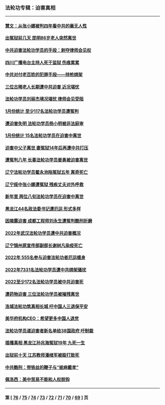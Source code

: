 ### 法轮功专辑：迫害真相
---
#### [慧文：从张小娜被判四年看中共的毫无人性](../../pages/nf4379/n13931796.md) 
#### [出冤狱前几天 昆明86岁老人突然离世](../../pages/nf4379/n13931228.md) 
#### [中共迫害法轮功学员的手段：剥夺律师会见权](../../pages/nf4379/n13929748.md) 
#### [四川广播电台主持人死于监狱 伤痕累累](../../pages/nf4379/n13929027.md) 
#### [中共对付老百姓的犯罪手段——持枪绑架](../../pages/nf4379/n13926448.md) 
#### [三位古稀老人长期遭中共迫害 近况堪忧](../../pages/nf4379/n13924554.md) 
#### [法轮功学员刘丽杰境况堪忧 律师会见受阻](../../pages/nf4379/n13924569.md) 
#### [1月份统计 至少117名法轮功学员遭冤判](../../pages/nf4379/n13924061.md) 
#### [遭迫害失明 法轮功学员杨小明被非法庭审](../../pages/nf4379/n13920152.md) 
#### [1月份统计 15名法轮功学员在迫害中离世](../../pages/nf4379/n13922556.md) 
#### [迫害中父子离世 妻冤狱14年后再遭中共打压](../../pages/nf4379/n13920995.md) 
#### [遭冤判八年 长春法轮功学员姜勇被迫害离世](../../pages/nf4379/n13919478.md) 
#### [辽宁法轮功学员翟永池陷冤狱五年 离奇死亡](../../pages/nf4379/n13916049.md) 
#### [辽宁绥中张小娜遭冤狱 残疾丈夫对外呼救](../../pages/nf4379/n13915683.md) 
#### [新年里 两位八旬法轮功学员在迫害中离世](../../pages/nf4379/n13915319.md) 
#### [黑龙江44名政法委书记遭厄运 形式多样](../../pages/nf4379/n13909467.md) 
#### [因揭露迫害 成都工程师刘永生遭冤判酷刑折磨](../../pages/nf4379/n13907678.md) 
#### [2022年武汉法轮功学员遭中共迫害概况](../../pages/nf4379/n13906471.md) 
#### [辽宁锦州原宣传部副部长谢树凡染疫死亡](../../pages/nf4379/n13904044.md) 
#### [2022年 555名参与迫害法轮功者厄运缠身](../../pages/nf4379/n13903134.md) 
#### [2022年7331名法轮功学员遭中共绑架骚扰](../../pages/nf4379/n13901725.md) 
#### [2022至少172名法轮功学员被中共迫害死](../../pages/nf4379/n13900831.md) 
#### [遭药物迫害 三位法轮功学员被摧残离世](../../pages/nf4379/n13893822.md) 
#### [洛城法轮功筑真相长城 吁中国人三退保平安](../../pages/nf4379/n13892471.md) 
#### [美华府机构CEO：希望更多中国人退党](../../pages/nf4379/n13890897.md) 
#### [法轮功学员递迫害者新名单给38国政府 吁制裁](../../pages/nf4379/n13891149.md) 
#### [插播真相 黑龙江孙兆海冤狱19年 九死一生](../../pages/nf4379/n13889193.md) 
#### [出狱前十天 江苏教师潘绪军被殴打致死](../../pages/nf4379/n13888230.md) 
#### [中共酷刑：带铁丝的鞭子与“披麻戴孝”](../../pages/nf4379/n13887863.md) 
#### [佩洛西：美中贸易不能和人权脱钩](../../pages/nf4379/n13884884.md) 

---
#### 第 [ [76](./76.md) / [75](./75.md) / [74](./74.md) / [73](./73.md) / [72](./72.md) / [71](./71.md) / [70](./70.md) / [69](./69.md) ] 页
